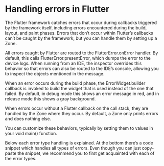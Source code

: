 # Handling errors in Flutter

The Flutter framework catches errors that occur during callbacks triggered by the framework itself, including errors encountered during the build, layout, and paint phases. Errors that don’t occur within Flutter’s callbacks can’t be caught by the framework, but you can handle them by setting up a Zone.

All errors caught by Flutter are routed to the FlutterError.onError handler. By default, this calls FlutterError.presentError, which dumps the error to the device logs. When running from an IDE, the inspector overrides this behavior so that errors can also be routed to the IDE’s console, allowing you to inspect the objects mentioned in the message.

When an error occurs during the build phase, the ErrorWidget.builder callback is invoked to build the widget that is used instead of the one that failed. By default, in debug mode this shows an error message in red, and in release mode this shows a gray background.

When errors occur without a Flutter callback on the call stack, they are handled by the Zone where they occur. By default, a Zone only prints errors and does nothing else.

You can customize these behaviors, typically by setting them to values in your void main() function.

Below each error type handling is explained. At the bottom there’s a code snippet which handles all types of errors. Even though you can just copy-paste the snippet, we recommend you to first get acquainted with each of the error types.
